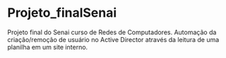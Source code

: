 # Projeto_finalSenai
Projeto final do Senai curso de Redes de Computadores. Automação da criação/remoção de usuário no Active Director através da leitura de uma planilha em um site interno.
